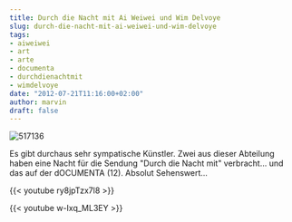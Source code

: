 ```yaml
---
title: Durch die Nacht mit Ai Weiwei und Wim Delvoye
slug: durch-die-nacht-mit-ai-weiwei-und-wim-delvoye
tags:
- aiweiwei
- art
- arte
- documenta
- durchdienachtmit
- wimdelvoye
date: "2012-07-21T11:16:00+02:00"
author: marvin
draft: false
---
```

![517136](/images/517136.jpg)

Es gibt durchaus sehr sympatische Künstler. Zwei aus dieser Abteilung
haben eine Nacht für die Sendung "Durch die Nacht mit" verbracht... und
das auf der dOCUMENTA (12). Absolut Sehenswert...

{{< youtube ry8jpTzx7l8 >}}

{{< youtube w-Ixq_ML3EY >}}